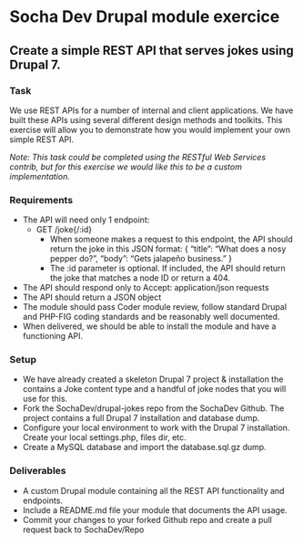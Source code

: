 # Socha Dev Drupal module exercice
## Create a simple REST API that serves jokes using Drupal 7.

### Task
We use REST APIs for a number of internal and client applications. We have built these APIs using several different design methods and toolkits. This exercise will allow you to demonstrate how you would implement your own simple REST API. 

*Note: This task could be completed using the RESTful Web Services contrib, but for this exercise we would like this to be a custom implementation.*

### Requirements

* The API will need only 1 endpoint:
  * GET /joke{/:id}
    * When someone makes a request to this endpoint, the API should return the joke in this JSON format: { “title”: “What does a nosy pepper do?”, “body”: “Gets jalapeño business.” }
    * The :id parameter is optional. If included, the API should return the joke that matches a node ID or return a 404.
* The API should respond only to Accept: application/json requests
* The API should return a JSON object
* The module should pass Coder module review, follow standard Drupal and PHP-FIG coding standards and be reasonably well documented. 
* When delivered, we should be able to install the module and have a functioning API. 

### Setup
* We have already created a skeleton Drupal 7 project & installation the contains a Joke content type and a handful of joke nodes that you will use for this. 
* Fork the SochaDev/drupal-jokes repo from the SochaDev Github. The project contains a full Drupal 7 installation and database dump.
* Configure your local environment to work with the Drupal 7 installation. Create your local settings.php, files dir, etc. 
* Create a MySQL database and import the database.sql.gz dump.

### Deliverables
* A custom Drupal module containing all the REST API functionality and endpoints.
* Include a README.md file your module that documents the API usage.
* Commit your changes to your forked Github repo and create a pull request back to SochaDev/Repo
